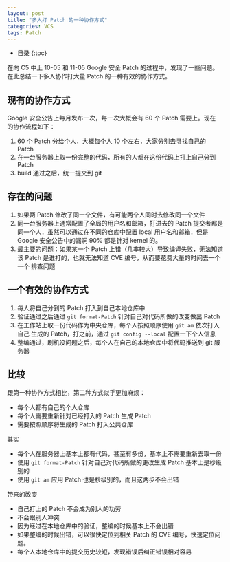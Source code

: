 ```yaml
---
layout: post
title: "多人打 Patch 的一种协作方式"
categories: VCS
tags: Patch
---
```


* 目录
{:toc}

在向 C5 中上 10-05 和 11-05 Google 安全 Patch 的过程中，发现了一些问题。
在此总结一下多人协作打大量 Patch 的一种有效的协作方式。




现有的协作方式
----
Google 安全公告上每月发布一次，每一次大概会有 60 个 Patch 需要上。现在
的协作流程如下：

1. 60 个 Patch 分给个人，大概每个人 10 个左右，大家分别去寻找自己的 Patch
2. 在一台服务器上取一份完整的代码，所有的人都在这份代码上打上自己分到 Patch
3. build 通过之后，统一提交到 git

存在的问题
----
1. 如果两 Patch 修改了同一个文件，有可能两个人同时去修改同一个文件
2. 同一台服务器上通常配置了全局的用户名和邮箱，打进去的 Patch 提交者都是
   同一个人，虽然可以通过在不同的仓库中配置 local 用户名和邮箱，但是 Google 
   安全公告中的漏洞 90% 都是针对 kernel 的。
3. 最主要的问题：如果某一个 Patch 上错（几率较大）导致编译失败，无法知道该
   Patch 是谁打的，也就无法知道 CVE 编号，从而要花费大量的时间去一个一个
   排查问题
   
一个有效的协作方式
----
1. 每人将自己分到的 Patch 打入到自己本地仓库中
2. 验证通过之后通过 `git format-Patch` 针对自己对代码所做的改变做出 Patch
3. 在工作站上取一份代码作为中央仓库，每个人按照顺序使用 `git am` 依次打入自己
   生成的 Patch，打之前，通过 `git config --local` 配置一下个人信息
4. 整编通过，刷机没问题之后，每个人在自己的本地仓库中将代码推送到 git 服务器

比较
----
跟第一种协作方式相比，第二种方式似乎更加麻烦：

+ 每个人都有自己的个人仓库
+ 每个人需要重新针对已经打入的 Patch 生成 Patch
+ 需要按照顺序将生成的 Patch 打入公共仓库

其实

+ 每个人在服务器上基本上都有代码，甚至有多份，基本上不需要重新去取一份
+ 使用 `git format-Patch` 针对自己对代码所做的更改生成 Patch 基本上是秒级别的
+ 使用 `git am` 应用 Patch 也是秒级别的，而且这两步不会出错

带来的改变

+ 自己打上的 Patch 不会成为别人的功劳
+ 不会跟别人冲突
+ 因为经过在本地仓库中的验证，整编的时候基本上不会出错
+ 如果整编的时候出错，可以很快定位到相关 Patch 的 CVE 编号，快速定位问题。
+ 每个人本地仓库中的提交历史较短，发现错误后纠正错误相对容易